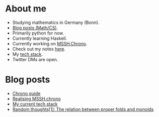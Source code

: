 # About me

* Studying mathematics in Germany (Bonn).
* [Blog posts (Math/CS)](https://mssh.dev).
* Primarily python for now.
* Currently learning Haskell.
* Currently working on [MSSH.Chrono](https://github.com/MathManuelHinz/chrono "Chrono").
* Check out my notes [here](https://github.com/MathManuelHinz/Knowledge "My notes").
* My [tech stack](https://mssh.dev/2020/10/22/tools.html).
* Twitter DMs are open.

# Blog posts
<!-- BLOG-POST-LIST:START -->
- [Chrono guide](https://mssh.dev/2020/10/25/chrono-tutorial.html)
- [Realising MSSH.chrono](https://mssh.dev/2020/10/25/chrono-why.html)
- [My current tech stack](https://mssh.dev/2020/10/22/tools.html)
- [Random thoughts[1]: The relation between proper folds and monoids](https://mssh.dev/2020/08/27/random-thoughts.html)
<!-- BLOG-POST-LIST:END -->
